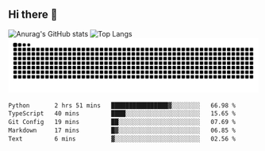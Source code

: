 ## Hi there 👋
![Anurag's GitHub stats](https://github-readme-stats.vercel.app/api?username=CNCoreSteb)
![Top Langs](https://github-readme-stats.vercel.app/api/top-langs/?username=CNCoreSteb)
<picture>
  <source media="(prefers-color-scheme: dark)" srcset="https://raw.githubusercontent.com/CNCoreSteb/CNCoreSteb/output/github-contribution-grid-snake-dark.svg">
  <source media="(prefers-color-scheme: light)" srcset="https://raw.githubusercontent.com/CNCoreSteb/CNCoreSteb/output/github-contribution-grid-snake.svg">
  <img alt="github contribution grid snake animation" src="https://raw.githubusercontent.com/CNCoreSteb/CNCoreSteb/output/github-contribution-grid-snake.svg">
</picture>

<!--START_SECTION:waka-->

```txt
Python       2 hrs 51 mins   ████████████████▓░░░░░░░░   66.98 %
TypeScript   40 mins         ████░░░░░░░░░░░░░░░░░░░░░   15.65 %
Git Config   19 mins         ██░░░░░░░░░░░░░░░░░░░░░░░   07.69 %
Markdown     17 mins         █▓░░░░░░░░░░░░░░░░░░░░░░░   06.85 %
Text         6 mins          ▓░░░░░░░░░░░░░░░░░░░░░░░░   02.56 %
```

<!--END_SECTION:waka-->


<!--
**CNCoreSteb/CNCoreSteb** is a ✨ _special_ ✨ repository because its `README.md` (this file) appears on your GitHub profile.

Here are some ideas to get you started:

- 🔭 I’m currently working on ...
- 🌱 I’m currently learning ...
- 👯 I’m looking to collaborate on ...
- 🤔 I’m looking for help with ...
- 💬 Ask me about ...
- 📫 How to reach me: ...
- 😄 Pronouns: ...
- ⚡ Fun fact: ...
-->
